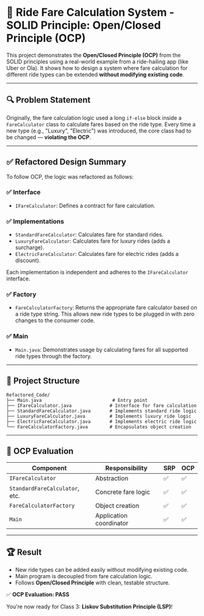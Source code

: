 # 🚖 Ride Fare Calculation System - SOLID Principle: Open/Closed Principle (OCP)

This project demonstrates the **Open/Closed Principle (OCP)** from the SOLID principles using a real-world example from a ride-hailing app (like Uber or Ola). It shows how to design a system where fare calculation for different ride types can be extended **without modifying existing code**.

---

## 🔍 Problem Statement

Originally, the fare calculation logic used a long `if-else` block inside a `FareCalculator` class to calculate fares based on the ride type. Every time a new type (e.g., "Luxury", "Electric") was introduced, the core class had to be changed — **violating the OCP**.

---

## ✅ Refactored Design Summary

To follow OCP, the logic was refactored as follows:

### ✅ Interface

- `IFareCalculator`: Defines a contract for fare calculation.

### ✅ Implementations

- `StandardFareCalculator`: Calculates fare for standard rides.
- `LuxuryFareCalculator`: Calculates fare for luxury rides (adds a surcharge).
- `ElectricFareCalculator`: Calculates fare for electric rides (adds a discount).

Each implementation is independent and adheres to the `IFareCalculator` interface.

### ✅ Factory

- `FareCalculatorFactory`: Returns the appropriate fare calculator based on a ride type string. This allows new ride types to be plugged in with zero changes to the consumer code.

### ✅ Main

- `Main.java`: Demonstrates usage by calculating fares for all supported ride types through the factory.

---

## 📁 Project Structure

```
Refactored_Code/
├── Main.java                          # Entry point
├── IFareCalculator.java              # Interface for fare calculation
├── StandardFareCalculator.java       # Implements standard ride logic
├── LuxuryFareCalculator.java         # Implements luxury ride logic
├── ElectricFareCalculator.java       # Implements electric ride logic
└── FareCalculatorFactory.java        # Encapsulates object creation
```

---

## 🧠 OCP Evaluation

| Component | Responsibility | SRP | OCP |
|-----------|----------------|-----|-----|
| `IFareCalculator` | Abstraction | ✅ | ✅ |
| `StandardFareCalculator`, etc. | Concrete fare logic | ✅ | ✅ |
| `FareCalculatorFactory` | Object creation | ✅ | ✅ |
| `Main` | Application coordinator | ✅ | ✅ |

---

## 🏆 Result

- New ride types can be added easily without modifying existing code.
- Main program is decoupled from fare calculation logic.
- Follows **Open/Closed Principle** with clean, testable structure.

✅ **OCP Evaluation: PASS**

You're now ready for Class 3: **Liskov Substitution Principle (LSP)**!
